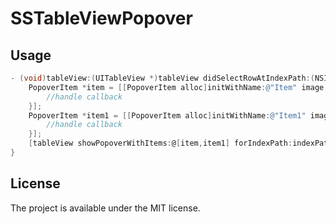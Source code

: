 # SSTableViewPopover

## Usage

```objective-c
- (void)tableView:(UITableView *)tableView didSelectRowAtIndexPath:(NSIndexPath *)indexPath {
    PopoverItem *item = [[PopoverItem alloc]initWithName:@"Item" image:[UIImage imageNamed:@"example.png"] selectedHandler:^(PopoverItem *popoverItem) {
        //handle callback
    }];
    PopoverItem *item1 = [[PopoverItem alloc]initWithName:@"Item1" image:[UIImage imageNamed:@"example1.png"] selectedHandler:^(PopoverItem *popoverItem) {
        //handle callback
    }];
    [tableView showPopoverWithItems:@[item,item1] forIndexPath:indexPath];
}

```

## License
The project is available under the MIT license.

